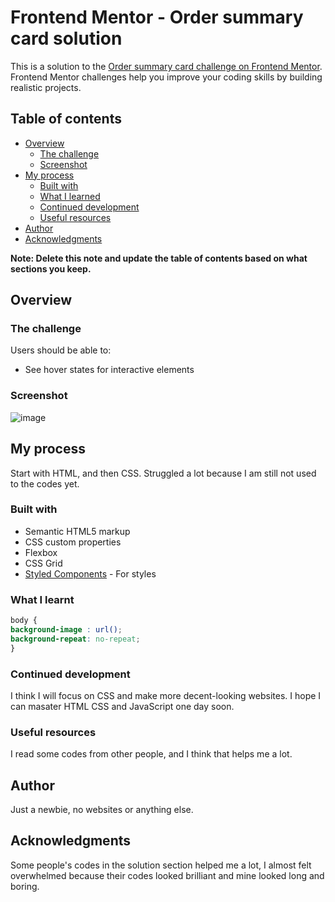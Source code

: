 # Frontend Mentor - Order summary card solution

This is a solution to the [Order summary card challenge on Frontend Mentor](https://www.frontendmentor.io/challenges/order-summary-component-QlPmajDUj). Frontend Mentor challenges help you improve your coding skills by building realistic projects. 

## Table of contents

- [Overview](#overview)
  - [The challenge](#the-challenge)
  - [Screenshot](#screenshot)
- [My process](#my-process)
  - [Built with](#built-with)
  - [What I learned](#what-i-learned)
  - [Continued development](#continued-development)
  - [Useful resources](#useful-resources)
- [Author](#author)
- [Acknowledgments](#acknowledgments)

**Note: Delete this note and update the table of contents based on what sections you keep.**

## Overview

### The challenge

Users should be able to:

- See hover states for interactive elements

### Screenshot

![image](https://github.com/ich-bin-boi-de-cambridge/Frontend-Mentor-Order-Summary-Card/blob/main/Frontend%20Mentor%20Order%20summary%20card.png)


## My process
Start with HTML, and then CSS. Struggled a lot because I am still not used to the codes yet.

### Built with

- Semantic HTML5 markup
- CSS custom properties
- Flexbox
- CSS Grid
- [Styled Components](https://styled-components.com/) - For styles


### What I learnt

```css
body {
background-image : url(); 
background-repeat: no-repeat; 
}
```

### Continued development
I think I will focus on CSS and make more decent-looking websites. I hope I can masater HTML CSS and JavaScript one day soon. 

### Useful resources
I read some codes from other people, and I think that helps me a lot. 

## Author
Just a newbie, no websites or anything else. 

## Acknowledgments
Some people's codes in the solution section helped me a lot, I almost felt overwhelmed because their codes looked brilliant and mine looked long and boring. 
